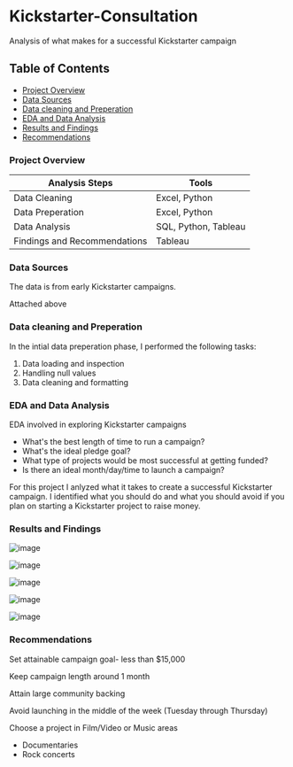 # Kickstarter-Consultation
Analysis of what makes for a successful Kickstarter campaign


## Table of Contents

- [Project Overview](#project-overview)
- [Data Sources](#data-sources)
- [Data cleaning and Preperation](#data-cleaning-and-preperation)
- [EDA and Data Analysis](#eda-and-data-analysis)
- [Results and Findings](#results-and-findings)
- [Recommendations](#recommendations)

### Project Overview

|Analysis Steps|Tools|
|--------------|-----|
|Data Cleaning|Excel, Python|
|Data Preperation|Excel, Python|
|Data Analysis|SQL, Python, Tableau|
Findings and Recommendations|Tableau|


### Data Sources

The data is from early Kickstarter campaigns.

Attached above

### Data cleaning and Preperation

In the intial data preperation phase, I performed the following tasks:
1. Data loading and inspection
2. Handling null values
3. Data cleaning and formatting

### EDA and Data Analysis

EDA involved in exploring Kickstarter campaigns

- What's the best length of time to run a campaign?
- What's the ideal pledge goal?
- What type of projects would be most successful at getting funded?
- Is there an ideal month/day/time to launch a campaign?

For this project I anlyzed what it takes to create a successful Kickstarter campaign. I identified what you should do and what you should avoid if you plan on starting a Kickstarter project to raise money. 

### Results and Findings

![image](https://github.com/lilligubran/Kickstarter-Consultation/assets/155771979/6fdcba32-222f-4d26-aced-b5a01b22cee8)

![image](https://github.com/lilligubran/Kickstarter-Consultation/assets/155771979/bc6f9089-ff9d-41a7-85dd-bb3cd0a4aa09)

![image](https://github.com/lilligubran/Kickstarter-Consultation/assets/155771979/2d44a407-c379-42b9-8fa7-b672a7f6a633)

![image](https://github.com/lilligubran/Kickstarter-Consultation/assets/155771979/4494524c-ba58-4d91-b201-5f0bc39bf37d)

![image](https://github.com/lilligubran/Kickstarter-Consultation/assets/155771979/0af571a8-272a-467c-abf6-c8d73054a631)


### Recommendations

Set attainable campaign goal- less than $15,000

Keep campaign length around 1 month

Attain large community backing

Avoid launching in the middle of the week (Tuesday through Thursday)

Choose a project in Film/Video or Music areas

- Documentaries
- Rock concerts




